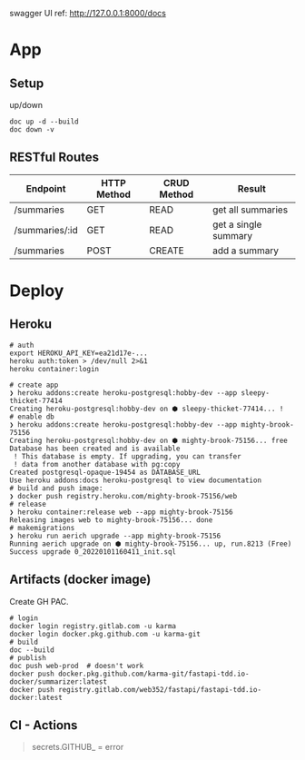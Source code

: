 swagger UI ref: http://127.0.0.1:8000/docs

# App

## Setup

up/down
```shell
doc up -d --build
doc down -v
```
## RESTful Routes

|Endpoint|	HTTP Method| 	CRUD Method |	Result|
|--------|-------------|--------------|---------|
|/summaries|	GET| 	READ        |	get all summaries|
|/summaries/:id|	GET| 	READ        | 	get a single summary |
|/summaries|	POST| 	CREATE      | 	add a summary |

# Deploy

## Heroku

```shell
# auth
export HEROKU_API_KEY=ea21d17e-...
heroku auth:token > /dev/null 2>&1
heroku container:login

# create app
❯ heroku addons:create heroku-postgresql:hobby-dev --app sleepy-thicket-77414
Creating heroku-postgresql:hobby-dev on ⬢ sleepy-thicket-77414... !
# enable db
❯ heroku addons:create heroku-postgresql:hobby-dev --app mighty-brook-75156
Creating heroku-postgresql:hobby-dev on ⬢ mighty-brook-75156... free
Database has been created and is available
 ! This database is empty. If upgrading, you can transfer
 ! data from another database with pg:copy
Created postgresql-opaque-19454 as DATABASE_URL
Use heroku addons:docs heroku-postgresql to view documentation
# build and push image:
❯ docker push registry.heroku.com/mighty-brook-75156/web
# release
❯ heroku container:release web --app mighty-brook-75156
Releasing images web to mighty-brook-75156... done
# makemigrations
❯ heroku run aerich upgrade --app mighty-brook-75156
Running aerich upgrade on ⬢ mighty-brook-75156... up, run.8213 (Free)
Success upgrade 0_20220101160411_init.sql
```

## Artifacts (docker image)

Create GH PAC.

```shell
# login
docker login registry.gitlab.com -u karma
docker login docker.pkg.github.com -u karma-git
# build
doc --build
# publish
doc push web-prod  # doesn't work
docker push docker.pkg.github.com/karma-git/fastapi-tdd.io-docker/summarizer:latest
docker push registry.gitlab.com/web352/fastapi/fastapi-tdd.io-docker:latest
```

## CI - Actions

> secrets.GITHUB_ = error
